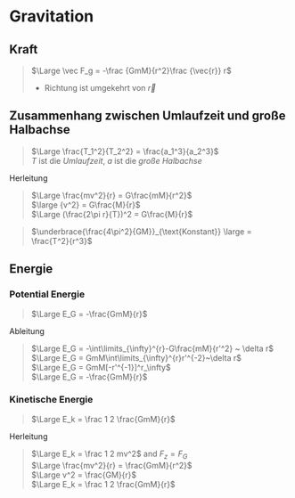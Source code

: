 # Gravitation

## Kraft 
> $\Large \vec F_g = -\frac {GmM}{r^2}\frac {\vec{r}}  r$
>* Richtung ist umgekehrt von $\vec r$

## Zusammenhang zwischen Umlaufzeit und große Halbachse

>$\Large \frac{T_1^2}{T_2^2} = \frac{a_1^3}{a_2^3}$ \
>$T$ ist die *Umlaufzeit*, $a$ ist die *große Halbachse*

Herleitung

>$\Large \frac{mv^2}{r} = G\frac{mM}{r^2}$ \
$\large {v^2} = G\frac{M}{r}$ \
$\Large (\frac{2\pi r}{T})^2 = G\frac{M}{r}$ 

>$\underbrace{\frac{4\pi^2}{GM}}_{\text{Konstant}} \large = \frac{T^2}{r^3}$ 

## Energie

### Potential Energie
>$\Large E_G = -\frac{GmM}{r}$ 

Ableitung

>$\Large E_G = -\int\limits_{\infty}^{r}-G\frac{mM}{r'^2} ~ \delta r$ \
$\Large E_G = GmM\int\limits_{\infty}^{r}r'^{-2}~\delta r$ \
$\Large E_G = GmM[-r'^{-1}]^r_\infty$ \
$\Large E_G = -\frac{GmM}{r}$ 

### Kinetische Energie

>$\Large E_k = \frac 1 2 \frac{GmM}{r}$

Herleitung

>$\Large E_k = \frac 1 2 mv^2$ and $F_z = F_G$ \
$\Large \frac{mv^2}{r} = \frac{GmM}{r^2}$ \
$\Large v^2 = \frac{GM}{r}$ \
$\Large E_k = \frac 1 2 \frac{GmM}{r}$